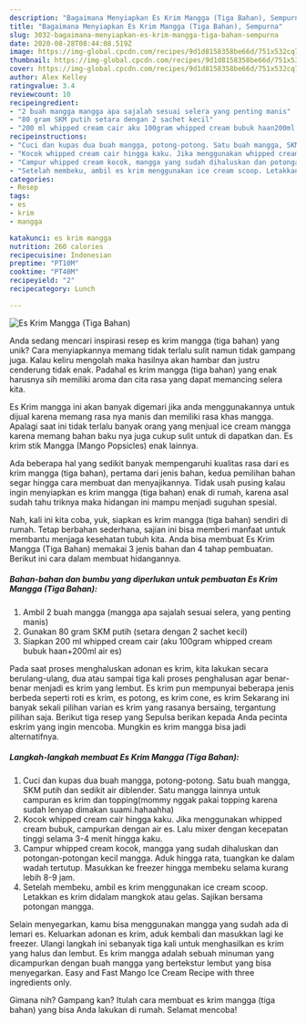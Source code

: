```yaml
---
description: "Bagaimana Menyiapkan Es Krim Mangga (Tiga Bahan), Sempurna"
title: "Bagaimana Menyiapkan Es Krim Mangga (Tiga Bahan), Sempurna"
slug: 3032-bagaimana-menyiapkan-es-krim-mangga-tiga-bahan-sempurna
date: 2020-08-28T08:44:08.519Z
image: https://img-global.cpcdn.com/recipes/9d1d8158358be66d/751x532cq70/es-krim-mangga-tiga-bahan-foto-resep-utama.jpg
thumbnail: https://img-global.cpcdn.com/recipes/9d1d8158358be66d/751x532cq70/es-krim-mangga-tiga-bahan-foto-resep-utama.jpg
cover: https://img-global.cpcdn.com/recipes/9d1d8158358be66d/751x532cq70/es-krim-mangga-tiga-bahan-foto-resep-utama.jpg
author: Alex Kelley
ratingvalue: 3.4
reviewcount: 10
recipeingredient:
- "2 buah mangga mangga apa sajalah sesuai selera yang penting manis"
- "80 gram SKM putih setara dengan 2 sachet kecil"
- "200 ml whipped cream cair aku 100gram whipped cream bubuk haan200ml air es"
recipeinstructions:
- "Cuci dan kupas dua buah mangga, potong-potong. Satu buah mangga, SKM putih dan sedikit air diblender. Satu mangga lainnya untuk campuran es krim dan topping(mommy nggak pakai topping karena sudah lenyap dimakan suami.hahaahha)"
- "Kocok whipped cream cair hingga kaku. Jika menggunakan whipped cream bubuk, campurkan dengan air es. Lalu mixer dengan kecepatan tinggi selama 3-4 menit hingga kaku."
- "Campur whipped cream kocok, mangga yang sudah dihaluskan dan potongan-potongan kecil mangga. Aduk hingga rata, tuangkan ke dalam wadah tertutup. Masukkan ke freezer hingga membeku selama kurang lebih 8-9 jam."
- "Setelah membeku, ambil es krim menggunakan ice cream scoop. Letakkan es krim didalam mangkok atau gelas. Sajikan bersama potongan mangga."
categories:
- Resep
tags:
- es
- krim
- mangga

katakunci: es krim mangga 
nutrition: 260 calories
recipecuisine: Indonesian
preptime: "PT10M"
cooktime: "PT40M"
recipeyield: "2"
recipecategory: Lunch

---
```



![Es Krim Mangga (Tiga Bahan)](https://img-global.cpcdn.com/recipes/9d1d8158358be66d/751x532cq70/es-krim-mangga-tiga-bahan-foto-resep-utama.jpg)

Anda sedang mencari inspirasi resep es krim mangga (tiga bahan) yang unik? Cara menyiapkannya memang tidak terlalu sulit namun tidak gampang juga. Kalau keliru mengolah maka hasilnya akan hambar dan justru cenderung tidak enak. Padahal es krim mangga (tiga bahan) yang enak harusnya sih memiliki aroma dan cita rasa yang dapat memancing selera kita.

Es Krim mangga ini akan banyak digemari jika anda menggunakannya untuk dijual karena memang rasa nya manis dan memiliki rasa khas mangga. Apalagi saat ini tidak terlalu banyak orang yang menjual ice cream mangga karena memang bahan baku nya juga cukup sulit untuk di dapatkan dan. Es krim stik Mangga (Mango Popsicles) enak lainnya.

Ada beberapa hal yang sedikit banyak mempengaruhi kualitas rasa dari es krim mangga (tiga bahan), pertama dari jenis bahan, kedua pemilihan bahan segar hingga cara membuat dan menyajikannya. Tidak usah pusing kalau ingin menyiapkan es krim mangga (tiga bahan) enak di rumah, karena asal sudah tahu triknya maka hidangan ini mampu menjadi suguhan spesial.


Nah, kali ini kita coba, yuk, siapkan es krim mangga (tiga bahan) sendiri di rumah. Tetap berbahan sederhana, sajian ini bisa memberi manfaat untuk membantu menjaga kesehatan tubuh kita. Anda bisa membuat Es Krim Mangga (Tiga Bahan) memakai 3 jenis bahan dan 4 tahap pembuatan. Berikut ini cara dalam membuat hidangannya.

<!--inarticleads1-->

##### Bahan-bahan dan bumbu yang diperlukan untuk pembuatan Es Krim Mangga (Tiga Bahan):

1. Ambil 2 buah mangga (mangga apa sajalah sesuai selera, yang penting manis)
1. Gunakan 80 gram SKM putih (setara dengan 2 sachet kecil)
1. Siapkan 200 ml whipped cream cair (aku 100gram whipped cream bubuk haan+200ml air es)


Pada saat proses menghaluskan adonan es krim, kita lakukan secara berulang-ulang, dua atau sampai tiga kali proses penghalusan agar benar-benar menjadi es krim yang lembut. Es krim pun mempunyai beberapa jenis berbeda seperti roti es krim, es potong, es krim cone, es krim Sekarang ini banyak sekali pilihan varian es krim yang rasanya bersaing, tergantung pilihan saja. Berikut tiga resep yang Sepulsa berikan kepada Anda pecinta eskrim yang ingin mencoba. Mungkin es krim mangga bisa jadi alternatifnya. 

<!--inarticleads2-->

##### Langkah-langkah membuat Es Krim Mangga (Tiga Bahan):

1. Cuci dan kupas dua buah mangga, potong-potong. Satu buah mangga, SKM putih dan sedikit air diblender. Satu mangga lainnya untuk campuran es krim dan topping(mommy nggak pakai topping karena sudah lenyap dimakan suami.hahaahha)
1. Kocok whipped cream cair hingga kaku. Jika menggunakan whipped cream bubuk, campurkan dengan air es. Lalu mixer dengan kecepatan tinggi selama 3-4 menit hingga kaku.
1. Campur whipped cream kocok, mangga yang sudah dihaluskan dan potongan-potongan kecil mangga. Aduk hingga rata, tuangkan ke dalam wadah tertutup. Masukkan ke freezer hingga membeku selama kurang lebih 8-9 jam.
1. Setelah membeku, ambil es krim menggunakan ice cream scoop. Letakkan es krim didalam mangkok atau gelas. Sajikan bersama potongan mangga.


Selain menyegarkan, kamu bisa menggunakan mangga yang sudah ada di lemari es. Keluarkan adonan es krim, aduk kembali dan masukkan lagi ke freezer. Ulangi langkah ini sebanyak tiga kali untuk menghasilkan es krim yang halus dan lembut. Es krim mangga adalah sebuah minuman yang dicampurkan dengan buah mangga yang bertekstur lembut yang bisa menyegarkan. Easy and Fast Mango Ice Cream Recipe with three ingredients only. 

Gimana nih? Gampang kan? Itulah cara membuat es krim mangga (tiga bahan) yang bisa Anda lakukan di rumah. Selamat mencoba!
